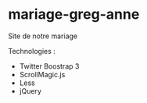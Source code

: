 mariage-greg-anne
=================

Site de notre mariage

Technologies :
* Twitter Boostrap 3
* ScrollMagic.js
* Less
* jQuery
